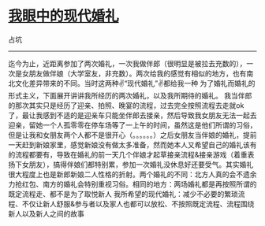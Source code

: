 # [我眼中的现代婚礼](https://github.com/GeorgeCh2/blog/issues/1)

占坑

---

迄今为止，近距离参加了两次婚礼，一次我做伴郎（很明显是被拉去充数的），一次是女朋友做伴娘（大学室友，非充数）。两次给我的感觉有相似的地方，也有南北文化差异带来的不同。当时这两种✌️“现代婚礼”✌️都给我一种 为了婚礼而婚礼的形式主义，下面展开讲讲我所经历的两次婚礼，以及我所期待的婚礼。
我当伴郎的那次其实只是经历了迎亲、拍照、晚宴的流程，过去完全按照流程去走就ok了，最让我感到不适的是迎亲车只能坐伴郎去接亲，然后导致我女朋友无法一起去迎亲，留她一个人孤零零在停车场等了一上午的时间，虽然这是他们所谓的习俗，但是让我和女朋友两个人都不是很开心（。。。。。。）之后女朋友当伴娘的婚礼，提前一天赶到新娘家里，感觉新娘没有做太多准备，然而她本人又希望自己的婚礼该有的流程都要有，导致在婚礼的前一天几个伴娘才起草接亲流程&接亲游戏（着重表扬下女朋友），搞得伴娘们都特别累，参加一次婚礼没休息好还要受气。其实婚礼很大程度上也是新郎新娘二人性格的折射。两个婚礼的不同：北方人真的会不遗余力抢红包、南方的婚礼会特别重视习俗。相同的地方：两场婚礼都是再按照所谓的既定流程走、都不是为了取悦新人
我所希望的现代婚礼：减少不必要的繁琐流程、不仅让新人舒服&参与者以及家人也都可以放松、不按照既定流程、流程围绕新人以及新人之间的故事